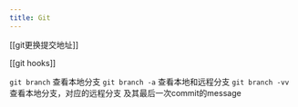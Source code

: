 ```yaml
---
title: Git
---
```


[[git更换提交地址]]

[[git hooks]]

`git branch`  查看本地分支
`git branch -a`  查看本地和远程分支
`git branch -vv`  查看本地分支，对应的远程分支 及其最后一次commit的message


